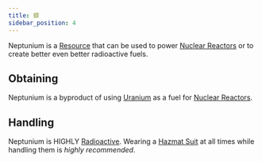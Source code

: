 ```yaml
---
title: 錼
sidebar_position: 4
---
```


Neptunium is a [Resource](/docs/Slimefun/Resources) that can be used to power [Nuclear Reactors](Electric-Machines#energy-generation) or to create better even better radioactive fuels.

## Obtaining

Neptunium is a byproduct of using [Uranium](Uranium) as a fuel for [Nuclear Reactors](Electric-Machines#energy-generation).

## Handling

Neptunium is HIGHLY [Radioactive](Radiation). Wearing a [Hazmat Suit](Armor#hazmat-suit) at all times while handling them is *highly recommended*.
